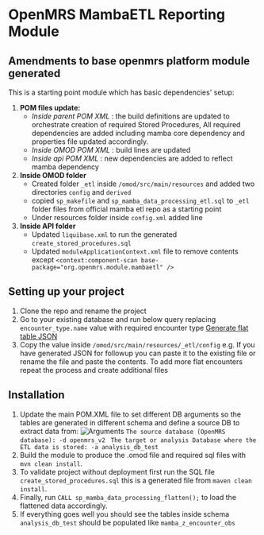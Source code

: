 
OpenMRS MambaETL Reporting Module
==========================  

Amendments to base openmrs platform module generated
-----------  
This is a starting point module which has basic dependencies' setup:  
1. **POM files update:**
   - *Inside parent POM XML* : the build definitions are updated to orchestrate creation of required Stored Procedures,  All required dependencies are added including mamba core dependency and properties file updated accordingly.
   - *Inside OMOD POM XML* : build lines are updated
   - *Inside api POM XML* : new dependencies are added to reflect mamba dependency
2. **Inside OMOD folder**
   - Created folder `_etl` inside `/omod/src/main/resources` and added two directories `config` and `derived`
   - copied `sp_makefile` and `sp_mamba_data_processing_etl.sql` to `_etl` folder files from official mamba etl repo as a starting point
   - Under resources folder inside `config.xml` added  line
3. **Inside API folder**
   - Updated `liquibase.xml` to run the generated `create_stored_procedures.sql`
   - Updated `moduleApplicationContext.xml` file to remove contents except `<context:component-scan base-package="org.openmrs.module.mambaetl" />`

Setting up your project
--------------------  
1. Clone the repo and rename the project
2. Go to your existing database and run below query replacing `encounter_type.name` value with required encounter type [Generate flat table JSON](https://pastebin.com/K31iBWNK)
3. Copy the value inside `/omod/src/main/resources/_etl/config` e.g. If you have generated JSON for followup you can paste it to the existing file or rename the file and paste the contents. To add more flat encounters repeat the process and create additional files

Installation
------------  
1. Update the main POM.XML file to set different DB arguments so the tables are generated in different schema and define a source DB to extract data from:
   ![Arguments](https://i.ibb.co/zX5QdkY/Screenshot-from-2024-07-16-12-19-39.png)
`The source database (OpenMRS database): -d openmrs_v2 `
`The target or analysis Database where the ETL data is stored: -a analysis_db_test`
2. Build the module to produce the .omod file and required sql files with `mvn clean install`.
3. To validate project without deployment first run the SQL file `create_stored_procedures.sql` this is a generated file from `maven clean install`.
4. Finally, run `CALL sp_mamba_data_processing_flatten();` to load the flattened data accordingly.
5. If everything goes well you should see the tables inside schema `analysis_db_test` should be populated like `mamba_z_encounter_obs` 
  